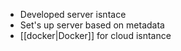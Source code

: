 - Developed server isntace 
- Set's up server based on metadata 
-  [[docker|Docker]] for cloud isntance